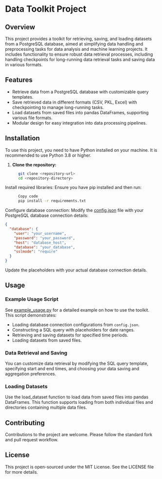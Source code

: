 
# Data Toolkit Project

## Overview

This project provides a toolkit for retrieving, saving, and loading datasets from a PostgreSQL database, aimed at simplifying data handling and preprocessing tasks for data analysis and machine learning projects. It includes functionality to ensure robust data retrieval processes, including handling checkpoints for long-running data retrieval tasks and saving data in various formats.

## Features

- Retrieve data from a PostgreSQL database with customizable query templates.
- Save retrieved data in different formats (CSV, PKL, Excel) with checkpointing to manage long-running tasks.
- Load datasets from saved files into pandas DataFrames, supporting various file formats.
- Modular design for easy integration into data processing pipelines.

## Installation

To use this project, you need to have Python installed on your machine. It is recommended to use Python 3.8 or higher.

1. **Clone the repository:**

```   sh
      git clone <repository-url>
      cd <repository-directory>
```

Install required libraries:
Ensure you have pip installed and then run:

```   sh
      Copy code
      pip install -r requirements.txt
```

Configure database connection:
Modify the [config.json](config.json) file with your PostgreSQL database connection details:

``` JSON
{
  "database": {
    "user": "your_username",
    "password": "your_password",
    "host": "database_host",
    "database": "your_database",
    "sslmode": "require"
  }
}
```

Update the placeholders with your actual database connection details.

## Usage

### Example Usage Script

See [example_usage.py](example_usage.py) for a detailed example on how to use the toolkit. This script demonstrates:

- Loading database connection configurations from `config.json`.
- Constructing a SQL query with placeholders for date ranges.
- Retrieving and saving datasets for specified time periods.
- Loading datasets from saved files.

### Data Retrieval and Saving

You can customize data retrieval by modifying the SQL query template, specifying start and end times, and choosing your data saving and aggregation preferences.

### Loading Datasets

Use the load_dataset function to load data from saved files into pandas DataFrames. This function supports loading from both individual files and directories containing multiple data files.

## Contributing

Contributions to the project are welcome. Please follow the standard fork and pull request workflow.

## License

This project is open-sourced under the MIT License. See the LICENSE file for more details.
